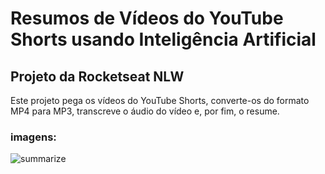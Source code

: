 # Resumos de Vídeos do YouTube Shorts usando Inteligência Artificial
## Projeto da Rocketseat NLW
Este projeto pega os vídeos do YouTube Shorts, converte-os do formato MP4 para MP3, transcreve o áudio do vídeo e, por fim, o resume.

### imagens:
![summarize](https://github.com/PedroNunes22/NWL-IA/assets/119435629/84567438-0f34-4b7f-9f10-fa40b6d02cfa)
